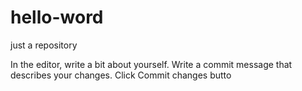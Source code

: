 # hello-word

just a repository

In the editor, write a bit about yourself.
Write a commit message that describes your changes.
Click Commit changes butto
